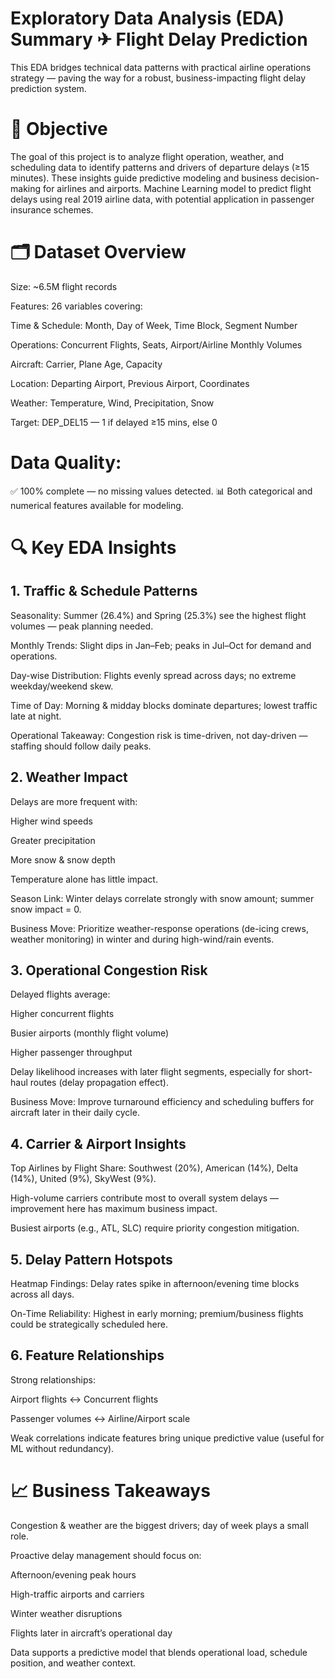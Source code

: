 # Exploratory Data Analysis (EDA) Summary ✈ Flight Delay Prediction 
This EDA bridges technical data patterns with practical airline operations strategy — paving the way for a robust, business-impacting flight delay prediction system.
# 📌 Objective
The goal of this project is to analyze flight operation, weather, and scheduling data to identify patterns and drivers of departure delays (≥15 minutes).
These insights guide predictive modeling and business decision-making for airlines and airports.
Machine Learning model to predict flight delays using real 2019 airline data, with potential application in passenger insurance schemes.

# 🗂 Dataset Overview
Size: ~6.5M flight records

Features: 26 variables covering:

Time & Schedule: Month, Day of Week, Time Block, Segment Number

Operations: Concurrent Flights, Seats, Airport/Airline Monthly Volumes

Aircraft: Carrier, Plane Age, Capacity

Location: Departing Airport, Previous Airport, Coordinates

Weather: Temperature, Wind, Precipitation, Snow

Target: DEP_DEL15 — 1 if delayed ≥15 mins, else 0

# Data Quality:
✅ 100% complete — no missing values detected.
📊 Both categorical and numerical features available for modeling.

# 🔍 Key EDA Insights
## 1. Traffic & Schedule Patterns
Seasonality: Summer (26.4%) and Spring (25.3%) see the highest flight volumes — peak planning needed.

Monthly Trends: Slight dips in Jan–Feb; peaks in Jul–Oct for demand and operations.

Day-wise Distribution: Flights evenly spread across days; no extreme weekday/weekend skew.

Time of Day: Morning & midday blocks dominate departures; lowest traffic late at night.

Operational Takeaway: Congestion risk is time-driven, not day-driven — staffing should follow daily peaks.


## 2. Weather Impact
Delays are more frequent with:

Higher wind speeds

Greater precipitation

More snow & snow depth

Temperature alone has little impact.

Season Link: Winter delays correlate strongly with snow amount; summer snow impact = 0.

Business Move: Prioritize weather-response operations (de-icing crews, weather monitoring) in winter and during high-wind/rain events.


## 3. Operational Congestion Risk
Delayed flights average:

Higher concurrent flights

Busier airports (monthly flight volume)

Higher passenger throughput

Delay likelihood increases with later flight segments, especially for short-haul routes (delay propagation effect).

Business Move: Improve turnaround efficiency and scheduling buffers for aircraft later in their daily cycle.


## 4. Carrier & Airport Insights
Top Airlines by Flight Share: Southwest (20%), American (14%), Delta (14%), United (9%), SkyWest (9%).

High-volume carriers contribute most to overall system delays — improvement here has maximum business impact.

Busiest airports (e.g., ATL, SLC) require priority congestion mitigation.


## 5. Delay Pattern Hotspots
Heatmap Findings: Delay rates spike in afternoon/evening time blocks across all days.

On-Time Reliability: Highest in early morning; premium/business flights could be strategically scheduled here.

## 6. Feature Relationships
Strong relationships:

Airport flights ↔ Concurrent flights

Passenger volumes ↔ Airline/Airport scale

Weak correlations indicate features bring unique predictive value (useful for ML without redundancy).

# 📈 Business Takeaways
Congestion & weather are the biggest drivers; day of week plays a small role.

Proactive delay management should focus on:

Afternoon/evening peak hours

High-traffic airports and carriers

Winter weather disruptions

Flights later in aircraft’s operational day

Data supports a predictive model that blends operational load, schedule position, and weather context.













